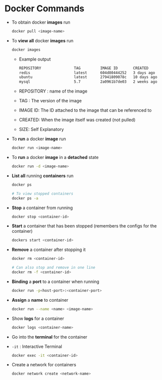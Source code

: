 # Docker Commands

- To obtain docker **images** run
 
  ```sh
  docker pull <image-name>
  ```

- To **view all** docker **images** run
  
  ```sh
  docker images
  ```
  - Example output
    
    ```sh
    REPOSITORY               TAG         IMAGE ID       CREATED        SIZE
    redis                    latest      604d80444252   3 days ago     117MB
    ubuntu                   latest      27941809078c   10 days ago    77.8MB
    mysql                    5.7         2a0961b7de03   2 weeks ago    462MB
    ```   
  - REPOSITORY : name of the image
  - TAG : The version of the image
  - IMAGE ID: The ID attached to the image that can be referenced to
  - CREATED: When the image itself was created (not pulled)
  - SIZE: Self Explanatory

- To **run** a docker **image** run

  ```sh
  docker run <image-name>
  ```

- To **run** a docker **image** in a **detached** state

  ```sh
  docker run -d <image-name> 
  ```

- **List all** running **containers** run
  
  ```sh
  docker ps
  
  # To view stopped containers
  docker ps -a
  ```

- **Stop** a container from running
  
  ```sh
  docker stop <container-id>
  ```

- **Start** a container that has been stopped (remembers the configs for the container)
  
  ```sh
  dockers start <container-id>
  ```

- **Remove** a container after stopping it

  ```sh
  docker rm <container-id>
  
  # Can also stop and remove in one line
  docker rm -f <container-id>
  ```

- **Binding** a **port** to a container when running

  ```sh
  docker run -p<host-port>:<container-port>
  ```

- **Assign** a **name** to container

  ```sh
  docker run --name <name> <image-name>
  ```

- Show **logs** for a container

  ```sh
  docker logs <container-name>
  ```

- Go into the **terminal** for the container
- `-it` : Interactive Terminal

  ```sh
  docker exec -it <container-id>
  ```

- Create a network for containers
  
  ```sh
  docker network create <network-name>
  ```

